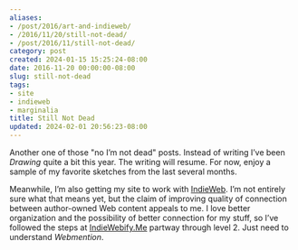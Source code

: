 ```yaml
---
aliases:
- /post/2016/art-and-indieweb/
- /2016/11/20/still-not-dead/
- /post/2016/11/still-not-dead/
category: post
created: 2024-01-15 15:25:24-08:00
date: 2016-11-20 00:00:00-08:00
slug: still-not-dead
tags:
- site
- indieweb
- marginalia
title: Still Not Dead
updated: 2024-02-01 20:56:23-08:00
---
```


Another one of those "no I’m not dead" posts. Instead of writing I’ve been *Drawing* quite a bit this year. The writing will resume. For now, enjoy a sample of my favorite sketches from the last several months.

Meanwhile, I’m also getting my site to work with [IndieWeb](../../../card/IndieWeb.md). I’m not entirely sure what that means yet, but the claim of improving quality of connection between author-owned Web content appeals to me. I love better organization and the possibility of better connection for my stuff, so I’ve followed the steps at [IndieWebify.Me](https://indiewebify.me/) partway through level 2. Just need to understand *Webmention*.